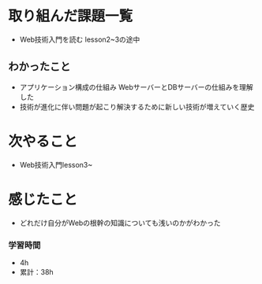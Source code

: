 # 取り組んだ課題一覧
- Web技術入門を読む lesson2~3の途中

## わかったこと
- アプリケーション構成の仕組み WebサーバーとDBサーバーの仕組みを理解した
- 技術が進化に伴い問題が起こり解決するために新しい技術が増えていく歴史

# 次やること
- Web技術入門lesson3~

# 感じたこと
-  どれだけ自分がWebの根幹の知識についても浅いのかがわかった

### 学習時間
- 4h
- 累計：38h
